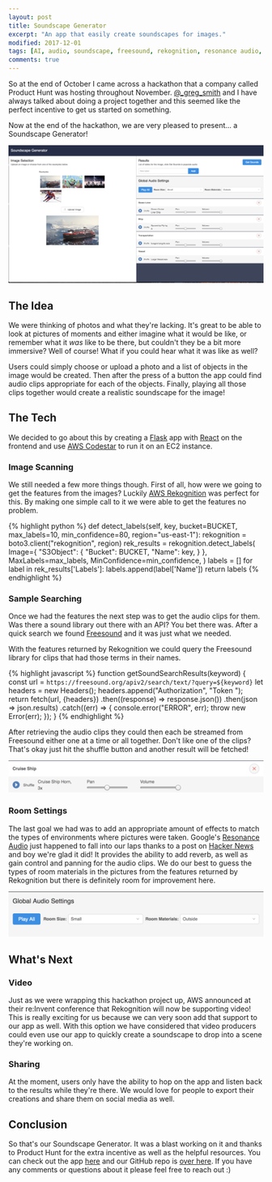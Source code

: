 ```yaml
---
layout: post
title: Soundscape Generator
excerpt: "An app that easily create soundscapes for images."
modified: 2017-12-01
tags: [AI, audio, soundscape, freesound, rekognition, resonance audio, flask, react, codestar]
comments: true
---
```

So at the end of October I came across a hackathon that a company called Product Hunt was hosting throughout November. [@_greg_smith](https://twitter.com/_greg_smith) and I have always talked about doing a project together and this seemed like the perfect incentive to get us started on something.

Now at the end of the hackathon, we are very pleased to present... a Soundscape Generator!

![Soundscape Generator](../images/soundscape-generator.png)

## The Idea

We were thinking of photos and what they're lacking. It's great to be able to look at pictures of moments and either imagine what it would be like, or remember what it *was* like to be there, but couldn't they be a bit more immersive? Well of course! What if you could hear what it was like as well?

Users could simply choose or upload a photo and a list of objects in the image would be created. Then after the press of a button the app could find audio clips appropriate for each of the objects. Finally, playing all those clips together would create a realistic soundscape for the image!

## The Tech

We decided to go about this by creating a [Flask](http://flask.pocoo.org/) app with [React](https://reactjs.org/) on the frontend and use [AWS Codestar](https://aws.amazon.com/codestar/) to run it on an EC2 instance.

### Image Scanning

We still needed a few more things though. First of all, how were we going to get the features from the images? Luckily [AWS Rekognition](https://aws.amazon.com/rekognition/) was perfect for this. By making one simple call to it we were able to get the features no problem.

{% highlight python %}
def detect_labels(self, key, bucket=BUCKET, max_labels=10, min_confidence=80,
                  region="us-east-1"):
    rekognition = boto3.client("rekognition", region)
    rek_results = rekognition.detect_labels(
        Image={
            "S3Object": {
                "Bucket": BUCKET,
                "Name": key,
            }
        },
        MaxLabels=max_labels,
        MinConfidence=min_confidence,
    )
    labels = []
    for label in rek_results['Labels']:
        labels.append(label['Name'])
    return labels
{% endhighlight %}

### Sample Searching

Once we had the features the next step was to get the audio clips for them. Was there a sound library out there with an API? You bet there was. After a quick search we found [Freesound](http://www.freesound.org/) and it was just what we needed.

With the features returned by Rekognition we could query the Freesound library for clips that had those terms in their names.

{% highlight javascript %}
function getSoundSearchResults(keyword) {
    const url = `https://freesound.org/apiv2/search/text/?query=${keyword}`
    let headers = new Headers();
    headers.append("Authorization", "Token <token>");
    return fetch(url, {headers})
        .then((response) => response.json())
        .then(json => json.results)
        .catch((err) => {
            console.error("ERROR", err);
            throw new Error(err);
        });
}
{% endhighlight %}

After retrieving the audio clips they could then each be streamed from Freesound either one at a time or all together. Don't like one of the clips? That's okay just hit the shuffle button and another result will be fetched!

![Result](../images/result.png)

### Room Settings

The last goal we had was to add an appropriate amount of effects to match the types of environments where pictures were taken. Google's [Resonance Audio](https://aws.amazon.com/rekognition/) just happened to fall into our laps thanks to a post on [Hacker News](https://news.ycombinator.com/) and boy we're glad it did! It provides the ability to add reverb, as well as gain control and panning for the audio clips. We do our best to guess the types of room materials in the pictures from the features returned by Rekognition but there is definitely room for improvement here.

![Room Settings](../images/environment.png)

## What's Next

### Video

Just as we were wrapping this hackathon project up, AWS announced at their re:Invent conference that Rekognition will now be supporting video! This is really exciting for us because we can very soon add that support to our app as well. With this option we have considered that video producers could even use our app to quickly create a soundscape to drop into a scene they're working on.

### Sharing

At the moment, users only have the ability to hop on the app and listen back to the results while they're there. We would love for people to export their creations and share them on social media as well.

## Conclusion

So that's our Soundscape Generator. It was a blast working on it and thanks to Product Hunt for the extra incentive as well as the helpful resources. You can check out the app [here](http://ec2-34-231-21-21.compute-1.amazonaws.com/) and our GitHub repo is [over here](https://github.com/amaclean199/soundscape-generator). If you have any comments or questions about it please feel free to reach out :)
